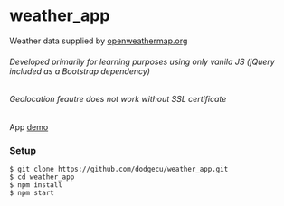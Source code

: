 # weather_app

Weather data supplied by [openweathermap.org]

###### Developed primarily for learning purposes using only vanila JS (jQuery included as a Bootstrap dependency)
###### Geolocation feautre does not work without SSL certificate

App [demo]

### Setup

```
$ git clone https://github.com/dodgecu/weather_app.git
$ cd weather_app
$ npm install
$ npm start

```

 [openweathermap.org]: <https://openweathermap.org/>
 [demo]: <http://biz211.inmotionhosting.com/~fading8/weather/>
